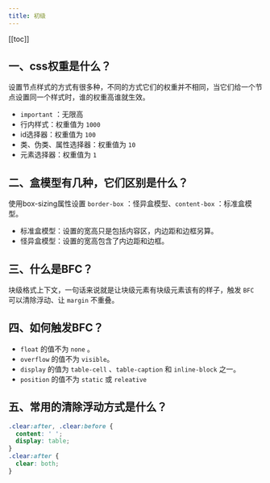 ```yaml
---
title: 初级
---
```

[[toc]]
## 一、css权重是什么？

设置节点样式的方式有很多种，不同的方式它们的权重并不相同，当它们给一个节点设置同一个样式时，谁的权重高谁就生效。
- `important` ：无限高
- 行内样式：权重值为 `1000`
- id选择器：权重值为 `100`
- 类、伪类、属性选择器：权重值为 `10`
- 元素选择器：权重值为 `1`

## 二、盒模型有几种，它们区别是什么？

使用box-sizing属性设置 `border-box` ：怪异盒模型、`content-box` ：标准盒模型。
- 标准盒模型：设置的宽高只是包括内容区，内边距和边框另算。
- 怪异盒模型：设置的宽高包含了内边距和边框。  

## 三、什么是BFC？

块级格式上下文，一句话来说就是让块级元素有块级元素该有的样子，触发 `BFC` 可以清除浮动、让 `margin` 不重叠。

## 四、如何触发BFC？

- `float` 的值不为 `none` 。
- `overflow` 的值不为 `visible`。
- `display` 的值为 `table-cell` 、`table-caption` 和 `inline-block` 之一。
- `position` 的值不为 `static` 或 `releative`

## 五、常用的清除浮动方式是什么？

```css
.clear:after, .clear:before {
  content: ' ';
  display: table;
}
.clear:after {
  clear: both;
}
```